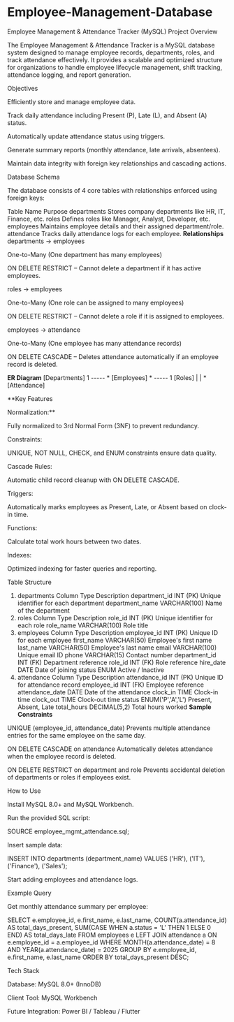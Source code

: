 # Employee-Management-Database
Employee Management & Attendance Tracker (MySQL)
Project Overview

The Employee Management & Attendance Tracker is a MySQL database system designed to manage employee records, departments, roles, and track attendance effectively.
It provides a scalable and optimized structure for organizations to handle employee lifecycle management, shift tracking, attendance logging, and report generation.

Objectives

Efficiently store and manage employee data.

Track daily attendance including Present (P), Late (L), and Absent (A) status.

Automatically update attendance status using triggers.

Generate summary reports (monthly attendance, late arrivals, absentees).

Maintain data integrity with foreign key relationships and cascading actions.

Database Schema

The database consists of 4 core tables with relationships enforced using foreign keys:

Table Name	Purpose
departments	Stores company departments like HR, IT, Finance, etc.
roles	Defines roles like Manager, Analyst, Developer, etc.
employees	Maintains employee details and their assigned department/role.
attendance	Tracks daily attendance logs for each employee.
**Relationships**
departments → employees

One-to-Many (One department has many employees)

ON DELETE RESTRICT – Cannot delete a department if it has active employees.

roles → employees

One-to-Many (One role can be assigned to many employees)

ON DELETE RESTRICT – Cannot delete a role if it is assigned to employees.

employees → attendance

One-to-Many (One employee has many attendance records)

ON DELETE CASCADE – Deletes attendance automatically if an employee record is deleted.

**ER Diagram**
[Departments] 1 ----- * [Employees] * ----- 1 [Roles]
                               |
                               |
                               * 
                           [Attendance]

**Key Features

Normalization:**

Fully normalized to 3rd Normal Form (3NF) to prevent redundancy.

Constraints:

UNIQUE, NOT NULL, CHECK, and ENUM constraints ensure data quality.

Cascade Rules:

Automatic child record cleanup with ON DELETE CASCADE.

Triggers:

Automatically marks employees as Present, Late, or Absent based on clock-in time.

Functions:

Calculate total work hours between two dates.

Indexes:

Optimized indexing for faster queries and reporting.

Table Structure
1. departments
Column	Type	Description
department_id	INT (PK)	Unique identifier for each department
department_name	VARCHAR(100)	Name of the department
2. roles
Column	Type	Description
role_id	INT (PK)	Unique identifier for each role
role_name	VARCHAR(100)	Role title
3. employees
Column	Type	Description
employee_id	INT (PK)	Unique ID for each employee
first_name	VARCHAR(50)	Employee's first name
last_name	VARCHAR(50)	Employee's last name
email	VARCHAR(100)	Unique email ID
phone	VARCHAR(15)	Contact number
department_id	INT (FK)	Department reference
role_id	INT (FK)	Role reference
hire_date	DATE	Date of joining
status	ENUM	Active / Inactive
4. attendance
Column	Type	Description
attendance_id	INT (PK)	Unique ID for attendance record
employee_id	INT (FK)	Employee reference
attendance_date	DATE	Date of the attendance
clock_in	TIME	Clock-in time
clock_out	TIME	Clock-out time
status	ENUM('P','A','L')	Present, Absent, Late
total_hours	DECIMAL(5,2)	Total hours worked
**Sample Constraints**

UNIQUE (employee_id, attendance_date)
Prevents multiple attendance entries for the same employee on the same day.

ON DELETE CASCADE on attendance
Automatically deletes attendance when the employee record is deleted.

ON DELETE RESTRICT on department and role
Prevents accidental deletion of departments or roles if employees exist.


How to Use

Install MySQL 8.0+ and MySQL Workbench.

Run the provided SQL script:

SOURCE employee_mgmt_attendance.sql;


Insert sample data:

INSERT INTO departments (department_name) VALUES ('HR'), ('IT'), ('Finance'), ('Sales');


Start adding employees and attendance logs.

Example Query

Get monthly attendance summary per employee:

SELECT e.employee_id, e.first_name, e.last_name,
       COUNT(a.attendance_id) AS total_days_present,
       SUM(CASE WHEN a.status = 'L' THEN 1 ELSE 0 END) AS total_days_late
FROM employees e
LEFT JOIN attendance a ON e.employee_id = a.employee_id
WHERE MONTH(a.attendance_date) = 8 AND YEAR(a.attendance_date) = 2025
GROUP BY e.employee_id, e.first_name, e.last_name
ORDER BY total_days_present DESC;

Tech Stack

Database: MySQL 8.0+ (InnoDB)

Client Tool: MySQL Workbench

Future Integration: Power BI / Tableau / Flutter
